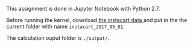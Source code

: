This assignment is done in Jupyter Notebook with Python 2.7.

Before running the kernel, download [the instacart data ](https://www.instacart.com/datasets/grocery-shopping-2017) and put in the the current folder with name `instacart_2017_05_01`.

The calculation ouput folder is `./output/`.
